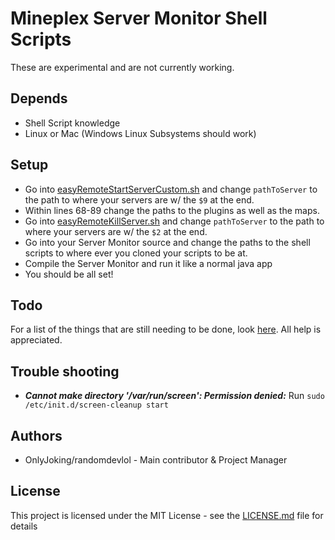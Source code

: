# Mineplex Server Monitor Shell Scripts
These are experimental and are not currently working.

## Depends
* Shell Script knowledge
* Linux or Mac (Windows Linux Subsystems should work)

## Setup
* Go into [easyRemoteStartServerCustom.sh](easyRemoteStartServerCustom.sh) and change ```pathToServer``` to the path to where your servers are w/ the ```$9``` at the end.
* Within lines 68-89 change the paths to the plugins as well as the maps.
* Go into [easyRemoteKillServer.sh](easyRemoteKillServer.sh) and change ```pathToServer``` to the path to where your servers are w/ the ```$2``` at the end.
* Go into your Server Monitor source and change the paths to the shell scripts to where ever you cloned your scripts to be at.
* Compile the Server Monitor and run it like a normal java app
* You should be all set!

## Todo
For a list of the things that are still needing to be done, look [here](TODO.md). All help is appreciated.

## Trouble shooting
* ***Cannot make directory '/var/run/screen': Permission denied:*** Run ```sudo /etc/init.d/screen-cleanup start```

## Authors
* OnlyJoking/randomdevlol - Main contributor & Project Manager

## License
This project is licensed under the MIT License - see the [LICENSE.md](LICENSE.md) file for details